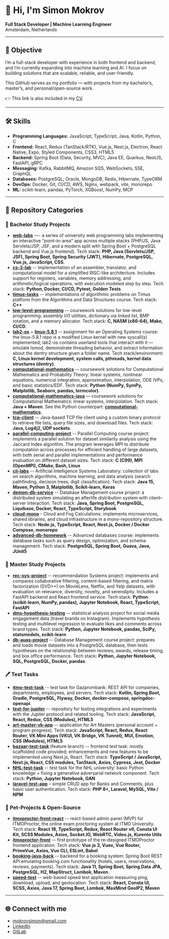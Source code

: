 # 👋 Hi, I'm Simon Mokrov  

**Full Stack Developer | Machine Learning Engineer**  
Amsterdam, Netherlands  

---

## 🎯 Objective  
I’m a full-stack developer with experience in both frontend and backend, and I’m currently expanding into machine learning and AI. I focus on building solutions that are scalable, reliable, and user-friendly.

This GitHub serves as my portfolio — with projects from my bachelor’s, master’s, and personal/open-source work.

👉 This link is also included in my [CV](./CVs/Mokrov_Simon_Fullstack_CV.pdf).

---

## 🛠 Skills  
- **Programming Languages:** JavaScript, TypeScript, Java, Kotlin, Python, C
- **Frontend:** React, Redux (TanStack/RTK), Vue.js, Next.js, Electron, React Native, Expo, Styled Components, CSS3, HTML5
- **Backend:** Spring Boot (Data, Security, MVC), Java EE, Quarkus, NestJS, FastAPI, gRPC 
- **Messaging:** Kafka, RabbitMQ, Amazon SQS, WebSockets, SSE, GraphQL 
- **Databases:** PostgreSQL, Oracle, MongoDB, Redis, Hibernate, TypeORM
- **DevOps:** Docker, Git, CI/CD, AWS, Nginx, webpack, vite, monorepo
- **ML:** scikit-learn, pandas, PyTorch, XGBoost, NumPy, MCP

---

## 📂 Repository Categories  

### 📘 Bachelor Study Projects  
- **[web-labs](https://github.com/semwett0301/web-labs)** —- a series of university web programming labs implementing an interactive “point-in-area” app across multiple stacks (PHP/JS, Java Servlets/JSP, JSF, and a modern split with Spring Boot + PostgreSQL backend and Vue.js frontend). Tech stack: **PHP, Java (Servlets/JSP, JSF), Spring Boot, Spring Security (JWT), Hibernate, PostgreSQL, Vue.js, JavaScript, CSS**.
- **[cs-3-lab](https://github.com/semwett0301/cs-3-lab)** -- implementation of an assembler, translator, and computational model for a simplified RISC-like architecture. Includes support for registers, variables, memory addressing, and arithmetic/logical operations, with execution modeled step by step. Tech stack: **Python, Docker, CI/CD, Pytest, Golden Tests**
- **[timus-tasks](https://github.com/semwett0301/timus-tasks)** -- implementations of algorithmic problems on Timus platform from the Algorithms and Data Structures course. Tech stack: **C++**
- **[low-level-programming](https://github.com/semwett0301/low-level-programming)** -- coursework solutions for low-level programming: assembly I/O utilities, dictionary via linked list, BMP rotation, and a memory allocator. Tech stack: **C, NASM (x86-64), Make, CI/CD**.
- **[lab2-os](https://github.com/semwett0301/lab2-os)** + **[linux-5.8.1](https://github.com/semwett0301/linux-5.8.1)** -- assignment for an Operating Systems course: the linux-5.8.1 repo is a modified Linux kernel with new syscall(s) implemented; lab2-os contains userland tools that interact with it — emulate lsmod, demonstrate threading behavior, and extract information about the dentry structure given a folder name. Tech stack/environment: **C, Linux kernel development, system calls, pthreads, kernel data structures (dentry)**.
- **[computational-mathematics](https://github.com/semwett0301/computational-mathematics)** -- coursework solutions for Computational Mathematics and Probability Theory: linear systems, nonlinear equations, numerical integration, approximation, interpolation, ODE IVPs, and basic statistics/EDF. Tech stack: **Python (NumPy, SymPy, Matplotlib, Seaborn, pandas, termcolor)**.
- **[computational-mathematics-java](https://github.com/semwett0301/computational-mathematics-java)** — coursework solutions for Computational Mathematics: linear systems, interpolation. Tech stack: **Java + Maven**. See the Python counterpart: **[computational-mathematics](https://github.com/semwett0301/computational-mathematics)**.
- **[tcp-client](https://github.com/semwett0301/tcp-client)** -- Java-based TCP file client using a custom binary protocol to retrieve file lists, query file sizes, and download files. Tech stack: **Java, Log4j2, UDP sockets**.
- **[parallel-computing-project](https://github.com/semwett0301/parallel-computing-project)** -- Parallel Computing course project: implements a parallel solution for dataset similarity analysis using the Jaccard Index algorithm. The program leverages MPI to distribute computation across processes for efficient handling of large datasets, with both serial and parallel implementations and performance evaluation on different dataset sizes. Tech stack: **C (C99), MPI (OpenMPI), CMake, Bash, Linux**
- **[cii-labs](https://github.com/semwett0301/cii-labs)** -- Artificial Intelligence Systems Laboratory: collection of labs on search algorithms, machine learning, and data analysis (search pathfinding, decision trees, digit classification). Tech stack: **Java 15, Maven, Python 3, Matplotlib, Scikit-learn, Keras**
- **[demon-db-service](https://github.com/semwett0301/demon-db-service)** -- Database Management course project: a distributed system simulating an afterlife distribution system with client–server interaction. Tech stack: **Java, Spring Boot, PostgreSQL, Liquibase, Docker, React, TypeScript, Storybook**
- **[cloud-mono](https://github.com/semwett0301/cloud-mono)** - Cloud and Fog Calculations: implements microservices, shared libraries, and cloud infrastructure in a mono-repository structure. Tech stack: **Node.js, TypeScript, React, Nest.js, Docker / Docker Compose, monorepo**
- **[advanced-db-homework](https://github.com/semwett0301/advanced-db-homework)** -- Advanced databases course: implements database tasks such as query design, optimization, and schema management. Tech stack: **PostgreSQL, Spring Boot, Guava, Java, JUnit5**


### 📗 Master Study Projects  
- **[rec-sys-project](https://github.com/semwett0301/rec-sys-project)** -- recommendation Systems project: implements and compares collaborative filtering, content-based filtering, and matrix factorization (SVD++) on MovieLens, Netflix, and Yelp datasets, with evaluation on relevance, diversity, novelty, and serendipity. Includes a FastAPI backend and React frontend service. Tech stack: **Python (scikit-learn, NumPy, pandas), Jupyter Notebook, React, TypeScript, FastAPI**
- **[dms-hypothesis-testing](https://github.com/semwett0301/dms-hypothesis-testing)** -- statistical analysis project for social media engagement data (travel brands on Instagram). Implements hypothesis testing and multilevel regression to evaluate likes and comments across brand types. Tech stack: **Python, Jupyter Notebook, pandas, SciPy, statsmodels, scikit-learn**
- **[db-auas-project](https://github.com/semwett0301/db-auas-project)** -- Database Management course project: prepares and loads movie datasets into a PostgreSQL database, then tests hypotheses on the relationship between reviews, awards, release timing, and box office performance. Tech stack: **Python, Jupyter Notebook, SQL, PostgreSQL, Docker, pandas**
  
### 🖊️ Test Tasks 
- **[itmo-test-task](https://github.com/semwett0301/itmo-test-task)** -- test task for Gazprombank: REST API for companies, departments, employees, and servers.
Tech stack: **Kotlin, Spring Boot, Gradle, PostgreSQL, Flyway, Docker, docker-compose, springdoc-openapi**.
- **[test-for-jupiter](https://github.com/semwett0301/test-for-jupiter)** -- repository for testing integrations and experiments with the Jupiter protocol and related tooling. Tech stack: **JavaScript, React, Redux, CSS (Modules), HTML5**
- **[art-master-vk-app](https://github.com/semwett0301/art-master-vk-app)** -- application for Art Masters (personal account + program progress). Tech stack: **JavaScript, React, Redux, React Router, VK Mini Apps (VKUI, VK Bridge, VK Tunnel), MUI, Emotion, CSS (Modules), HTML5**
- **[bazaar-test-task](https://github.com/semwett0301/bazaar-test-task)** (feature branch) -- frontend test task: mostly scaffolded code provided; enhancements and new features to be implemented using Next.js, React. Tech stack: **TypeScript / JavaScript, Next.js, React, CSS modules, TanStack, Axios, Cypress, Jest, Docker**
- **[NHL-test-task](https://github.com/semwett0301/NHL-test-task)** -- test task for the NHL university: basic Python knowledge + fixing a generative adversarial network component. Tech stack: **Python, Jupyter Notebook, GAN**
- **[laravel-test-app](https://github.com/semwett0301/laravel-test-app)** – simple CRUD app for Banks and Comments, plus basic user authentication. Tech stack: **PHP 8+, Laravel, MySQL, Vite / NPM**

### 🐾 Pet-Projects & Open-Source  
- **[itmoproctor-front-react](https://github.com/semwett0301/itmoproctor-front-react)** -- react-based admin panel (MVP) for ITMOProctor, the online exam proctoring system at ITMO University. Tech stack: **React 18, TypeScript, Redux, React Router v6, Consta UI Kit, SCSS Modules, Axios, Socket.IO, WebRTC, Video.js, Kurento Utils**
- **[itmoproctor-front](https://github.com/semwett0301/itmoproctor-front)** -- first prototype of the re-designed ITMOProctor frontend application. Tech stack: **Vue.js 3, Vuex, Vue Router, PrimeVue, Axios, Vue CLI, ESLint, Babel**
- **[booking-java-back](https://github.com/semwett0301/booking-java-back)** -- backend for a booking system: Spring Boot REST API emulating booking.com functionality (hotels, users, reservations, reviews, payments). Tech stack: **Java 11, Spring Boot, Spring Data JPA, PostgreSQL, H2, MapStruct, Lombok, Maven**.
- **[speed-test](https://github.com/semwett0301/speed-test)** -- web-based speed test application measuring ping, download, upload, and geolocation. Tech stack: **React, Consta UI, SCSS, Axios, Java 17, Spring Boot, Lombok, MaxMind GeoIP2, Maven**


---

## 🌐 Connect with me  
- mokrovsimon@gmail.com
- [LinkedIn](https://www.linkedin.com/in/sem-wett)  
- [GitLab](https://gitlab.com/semen.mokrov)  
